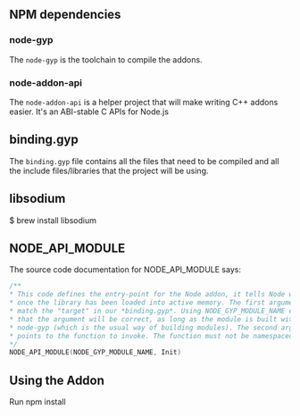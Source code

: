 ## NPM dependencies

### node-gyp

The `node-gyp` is the toolchain to compile the addons.

### node-addon-api

The `node-addon-api` is a helper project that will make writing C++ addons easier.
It's an ABI-stable C APIs for Node.js

## binding.gyp

The `binding.gyp` file contains all the files that need to be compiled and all the include
files/libraries that the project will be using.

## libsodium

\$ brew install libsodium

## NODE_API_MODULE

The source code documentation for NODE_API_MODULE says:

```c
/**
* This code defines the entry-point for the Node addon, it tells Node where to go
* once the library has been loaded into active memory. The first argument must
* match the "target" in our *binding.gyp*. Using NODE_GYP_MODULE_NAME ensures
* that the argument will be correct, as long as the module is built with
* node-gyp (which is the usual way of building modules). The second argument
* points to the function to invoke. The function must not be namespaced.
*/
NODE_API_MODULE(NODE_GYP_MODULE_NAME, Init)
```

## Using the Addon

Run npm install
